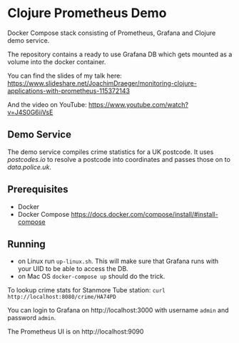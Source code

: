 # Clojure Prometheus Demo

Docker Compose stack consisting of Prometheus, Grafana and Clojure demo service.

The repository contains a ready to use Grafana DB which gets mounted as a volume into the docker container.

You can find the slides of my talk here: https://www.slideshare.net/JoachimDraeger/monitoring-clojure-applications-with-prometheus-115372143

And the video on YouTube: https://www.youtube.com/watch?v=J4S0G6iiVsE

## Demo Service

The demo service compiles crime statistics for a UK postcode. It uses *postcodes.io* to resolve a postcode into coordinates and passes those on to *data.police.uk*.


## Prerequisites

- Docker
- Docker Compose https://docs.docker.com/compose/install/#install-compose

## Running

- on Linux run `up-linux.sh`. This will make sure that Grafana runs with your UID to be able to access the DB.
- on Mac OS `docker-compose up` should do the trick.

To lookup crime stats for Stanmore Tube station: `curl http://localhost:8080/crime/HA74PD`

You can login to Grafana on http://localhost:3000 with username `admin` and password `admin`.

The Prometheus UI is on http://localhost:9090
